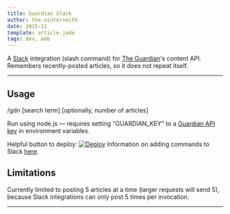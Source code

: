 ```yaml
---
title: Guardian Slack
author: the-wintersmith
date: 2015-11
template: article.jade
tags: dev, web
---
```


A [Slack](https://slack.com/) integration (slash command) for [The Guardian](http://www.theguardian.com/)'s content API.  Remembers recently-posted articles, so it does not repeat itself.

 <div class="youtube" id="bBdAoHpn1MU"></div>
 
---

## Usage

/gdn [search term] [optionally, number of articles]

Run using node.js — requires setting "GUARDIAN_KEY" to a [Guardian API key](http://open-platform.theguardian.com/access/) in environment variables.

Helpful button to deploy:
[![Deploy](https://www.herokucdn.com/deploy/button.svg)](https://heroku.com/deploy?template=https://github.com/harquail/slack-gdn)
Information on adding commands to Slack [here](https://api.slack.com/slash-commands).

## Limitations

Currently limited to posting 5 articles at a time (larger requests will send 5), because Slack integrations can only post 5 times per invocation.

---
